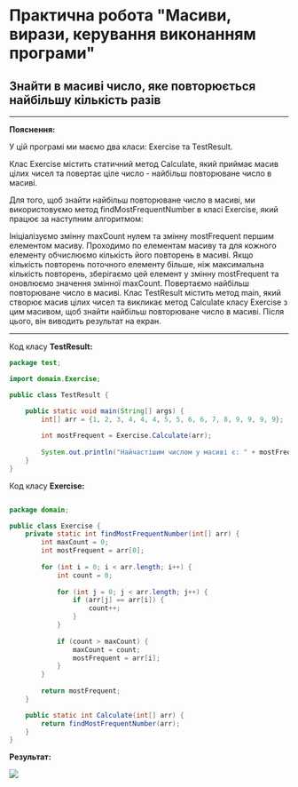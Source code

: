 # Практична робота "Масиви, вирази, керування виконанням програми"
## Знайти в масиві число, яке повторюється найбільшу кількість разів
-------
**Пояснення:**

У цій програмі ми маємо два класи: Exercise та TestResult.

Клас Exercise містить статичний метод Calculate, який приймає масив цілих чисел та повертає ціле число - найбільш повторюване число в масиві.

Для того, щоб знайти найбільш повторюване число в масиві, ми використовуємо метод findMostFrequentNumber в класі Exercise, який працює за наступним алгоритмом:

Ініціалізуємо змінну maxCount нулем та змінну mostFrequent першим елементом масиву.
Проходимо по елементам масиву та для кожного елементу обчислюємо кількість його повторень в масиві.
Якщо кількість повторень поточного елементу більше, ніж максимальна кількість повторень, зберігаємо цей елемент у змінну mostFrequent та оновлюємо значення змінної maxCount.
Повертаємо найбільш повторюване число в масиві.
Клас TestResult містить метод main, який створює масив цілих чисел та викликає метод Calculate класу Exercise з цим масивом, щоб знайти найбільш повторюване число в масиві. Після цього, він виводить результат на екран.

-----

Код класу **TestResult:**

```java
package test;

import domain.Exercise;

public class TestResult {

    public static void main(String[] args) {
        int[] arr = {1, 2, 3, 4, 4, 4, 5, 5, 6, 6, 7, 8, 9, 9, 9, 9};
        
        int mostFrequent = Exercise.Calculate(arr);
        
        System.out.println("Найчастішим числом у масиві є: " + mostFrequent);
    }
}
```
Код класу **Exercise:**

```java

package domain;

public class Exercise {
    private static int findMostFrequentNumber(int[] arr) {
        int maxCount = 0;
        int mostFrequent = arr[0];
        
        for (int i = 0; i < arr.length; i++) {
            int count = 0;
            
            for (int j = 0; j < arr.length; j++) {
                if (arr[j] == arr[i]) {
                    count++;
                }
            }
            
            if (count > maxCount) {
                maxCount = count;
                mostFrequent = arr[i];
            }
        }
        
        return mostFrequent;
    }

    public static int Calculate(int[] arr) {
        return findMostFrequentNumber(arr);
    }
}
```
**Результат:**

![](https://i.ibb.co/svnkv3k/image.png)

